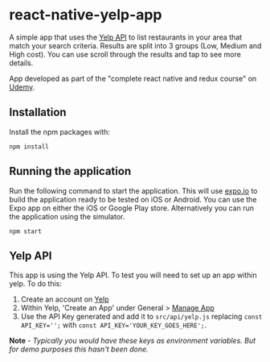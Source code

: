 # react-native-yelp-app

A simple app that uses the [Yelp API](https://www.yelp.com/developers) to list restaurants in your area that match your search criteria. Results are split into 3 groups (Low, Medium and High cost). You can use scroll through the results and tap to see more details.

App developed as part of the "complete react native and redux course" on [Udemy]([https://www.udemy.com/course/the-complete-react-native-and-redux-course/).

## Installation

Install the npm packages with:

    npm install

## Running the application

Run the following command to start the application. This will use [expo.io](https://expo.io/) to build the application ready to be tested on iOS or Android. You can use the Expo app on either the iOS or Google Play store. Alternatively you can run the application using the simulator.

`npm start`

## Yelp API

This app is using the Yelp API. To test you will need to set up an app within yelp. To do this:

1.  Create an account on [Yelp](https://www.yelp.com/developers/documentation/v3)
2.  Within Yelp, 'Create an App' under General > [Manage App](https://www.yelp.com/developers/v3/manage_app)
3.  Use the API Key generated and add it to `src/api/yelp.js` replacing `const API_KEY='';` with `const API_KEY='YOUR_KEY_GOES_HERE';`.

**Note** - _Typically you would have these keys as environment variables. But for demo purposes this hasn't been done._
